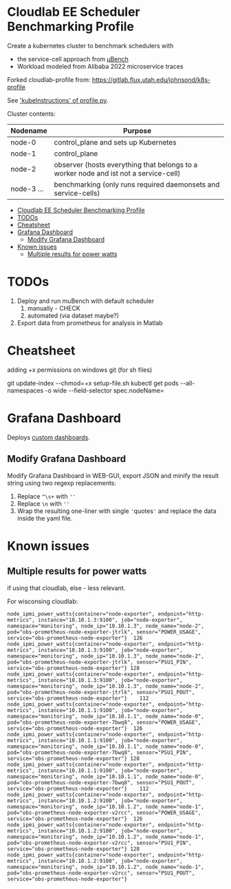 # Cloudlab EE Scheduler Benchmarking Profile

Create a kubernetes cluster to benchmark schedulers with 
* the service-cell approach from [µBench](https://github.com/mSvcBench/muBench)
* Workload modeled from Alibaba 2022 microservice traces

Forked cloudlab-profile from:  https://gitlab.flux.utah.edu/johnsond/k8s-profile

See ['kubeInstructions' of profile.py](profile.py).

Cluster contents:

Nodename   | Purpose
---        | ---
node-0     | control_plane and sets up Kubernetes
node-1     | control_plane
node-2     | observer (hosts everything that belongs to a worker node and ist not a service-cell)
node-3 ... | benchmarking (only runs required daemonsets and service-cells)

- [Cloudlab EE Scheduler Benchmarking Profile](#cloudlab-ee-scheduler-benchmarking-profile)
- [TODOs](#todos)
- [Cheatsheet](#cheatsheet)
- [Grafana Dashboard](#grafana-dashboard)
  - [Modify Grafana Dashboard](#modify-grafana-dashboard)
- [Known issues](#known-issues)
  - [Multiple results for power watts](#multiple-results-for-power-watts)

# TODOs

1. Deploy and run muBench with default scheduler
   1. manually - CHECK
   2. automated (via dataset maybe?)
2. Export data from prometheus for analysis in Matlab

# Cheatsheet

adding +x permissions on windows git (for sh files)

   git update-index --chmod=+x setup-file.sh
   kubectl get pods --all-namespaces -o wide --field-selector spec.nodeName=<node-X>

# Grafana Dashboard

Deploys [custom dashboards](./custom-grafana-dashboards.yaml).

## Modify Grafana Dashboard

Modify Grafana Dashboard in WEB-GUI, export JSON and minify the result string using two regexp replacements:

1. Replace `^\s+` with `''`
2. Replace `\n` with `''`
3. Wrap the resulting one-liner with single `'`quotes`'` and replace the data inside the yaml file.

# Known issues

## Multiple results for power watts

if using that cloudlab, else - less relevant.

For wisconsing cloudlab:

```
node_ipmi_power_watts{container="node-exporter", endpoint="http-metrics", instance="10.10.1.3:9100", job="node-exporter", namespace="monitoring", node_ip="10.10.1.3", node_name="node-2", pod="obs-prometheus-node-exporter-jtrlk", sensor="POWER_USAGE", service="obs-prometheus-node-exporter"}	126
node_ipmi_power_watts{container="node-exporter", endpoint="http-metrics", instance="10.10.1.3:9100", job="node-exporter", namespace="monitoring", node_ip="10.10.1.3", node_name="node-2", pod="obs-prometheus-node-exporter-jtrlk", sensor="PSU1_PIN", service="obs-prometheus-node-exporter"}	128
node_ipmi_power_watts{container="node-exporter", endpoint="http-metrics", instance="10.10.1.3:9100", job="node-exporter", namespace="monitoring", node_ip="10.10.1.3", node_name="node-2", pod="obs-prometheus-node-exporter-jtrlk", sensor="PSU1_POUT", service="obs-prometheus-node-exporter"}	112
node_ipmi_power_watts{container="node-exporter", endpoint="http-metrics", instance="10.10.1.1:9100", job="node-exporter", namespace="monitoring", node_ip="10.10.1.1", node_name="node-0", pod="obs-prometheus-node-exporter-7bwq8", sensor="POWER_USAGE", service="obs-prometheus-node-exporter"}	126
node_ipmi_power_watts{container="node-exporter", endpoint="http-metrics", instance="10.10.1.1:9100", job="node-exporter", namespace="monitoring", node_ip="10.10.1.1", node_name="node-0", pod="obs-prometheus-node-exporter-7bwq8", sensor="PSU1_PIN", service="obs-prometheus-node-exporter"}	128
node_ipmi_power_watts{container="node-exporter", endpoint="http-metrics", instance="10.10.1.1:9100", job="node-exporter", namespace="monitoring", node_ip="10.10.1.1", node_name="node-0", pod="obs-prometheus-node-exporter-7bwq8", sensor="PSU1_POUT", service="obs-prometheus-node-exporter"}	112
node_ipmi_power_watts{container="node-exporter", endpoint="http-metrics", instance="10.10.1.2:9100", job="node-exporter", namespace="monitoring", node_ip="10.10.1.2", node_name="node-1", pod="obs-prometheus-node-exporter-v2rcc", sensor="POWER_USAGE", service="obs-prometheus-node-exporter"}	126
node_ipmi_power_watts{container="node-exporter", endpoint="http-metrics", instance="10.10.1.2:9100", job="node-exporter", namespace="monitoring", node_ip="10.10.1.2", node_name="node-1", pod="obs-prometheus-node-exporter-v2rcc", sensor="PSU1_PIN", service="obs-prometheus-node-exporter"}	128
node_ipmi_power_watts{container="node-exporter", endpoint="http-metrics", instance="10.10.1.2:9100", job="node-exporter", namespace="monitoring", node_ip="10.10.1.2", node_name="node-1", pod="obs-prometheus-node-exporter-v2rcc", sensor="PSU1_POUT", service="obs-prometheus-node-exporter"}
```